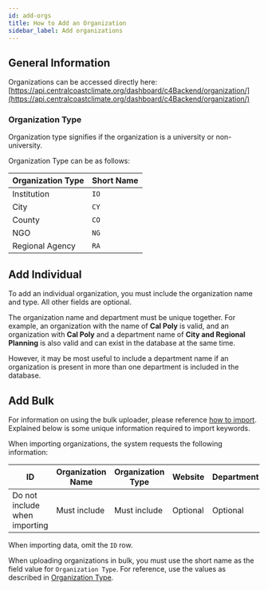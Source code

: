 ```yaml
---
id: add-orgs
title: How to Add an Organization
sidebar_label: Add organizations
---
```


## General Information

Organizations can be accessed directly here: [https://api.centralcoastclimate.org/dashboard/c4Backend/organization/](https://api.centralcoastclimate.org/dashboard/c4Backend/organization/)

### Organization Type

Organization type signifies if the organization is a university or
non-university.

Organization Type can be as follows:

|Organization Type|Short Name|
|---|---|
|Institution|`IO`|
|City|`CY`|
|County|`CO`|
|NGO|`NG`|
|Regional Agency|`RA`|

## Add Individual

To add an individual organization, you must include the organization name and
type. All other fields are optional.

The organization name and department must be unique together. For example,
an organization with the name of **Cal Poly** is valid, and an organization
with **Cal Poly** and a department name of **City and Regional Planning** is
also valid and can exist in the database at the same time.

However, it may be most useful to include a department name if an organization
is present in more than one department is included in the database.

## Add Bulk

For information on using the bulk uploader, please reference
[how to import](importing-data.md). Explained below is some unique information
required to import keywords.

When importing organizations, the system requests the following information:

|ID|Organization Name|Organization Type|Website|Department|
|---|---|---|---|---|
|Do not include when importing|Must include|Must include|Optional|Optional|

When importing data, omit the `ID` row.

When uploading organizations in bulk, you must use the short name as the field
value for `Organization Type`.
For reference, use the values as described in [Organization Type](#organization-type).
